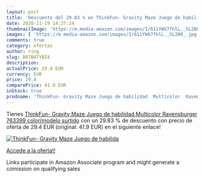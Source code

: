 ```yaml
---
layout: post
title: 'Descuento del 29.83 % en ThinkFun- Gravity Maze Juego de habilida'
date: 2020-11-19 14:37:24
thumbnailImage: 'https://m.media-amazon.com/images/I/61iYWX7fhlL._SL200_.jpg'
images: [ 'https://m.media-amazon.com/images/I/61iYWX7fhlL._SL200_.jpg' ]
comments: true
category: ofertas
author: ring
slug: B07B47YBZ4
description:
actualPrice: 29.4 EUR
currency: EUR
price: 29.4
comparePrice: 41.9 EUR
inStock: true
prodname: 'ThinkFun- Gravity Maze Juego de habilidad  Multicolor  Ravensburger 763399    color/modelo surtido'
---
```


Tienes [ThinkFun- Gravity Maze Juego de habilidad  Multicolor  Ravensburger 763399    color/modelo surtido](https://www.amazon.es/dp/B07B47YBZ4/?tag=tolees-21) con un 29.83 % de descuento con precio de oferta de 29.4 EUR (original: 41.9 EUR) en el siguiente enlace!

[![ThinkFun- Gravity Maze Juego de habilida](https://m.media-amazon.com/images/I/61iYWX7fhlL._SL200_.jpg)](https://www.amazon.es/dp/B07B47YBZ4/?tag=tolees-21)

[Accede a la oferta!!](https://www.amazon.es/dp/B07B47YBZ4/?tag=tolees-21)

Links participate in Amazon Associate program and might generate a comission on qualifying sales


